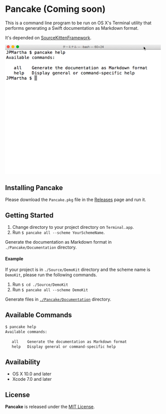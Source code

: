 # Pancake (Coming soon)

This is a command line program to be run on OS X's Terminal utility that performs generating a Swift documentation as Markdown format.

It's depended on [SourceKittenFramework](https://github.com/jpsim/SourceKitten).

<img src="./Documentation/Images/pancake_all_demo.gif">

## Installing Pancake

Please download the `Pancake.pkg` file in the [Releases](https://github.com/JPMartha/Pancake/releases) page and run it.

## Getting Started

1. Change directory to your project directory on `Terminal.app`.
2. Run `$ pancake all --scheme YourSchemeName`.

Generate the documentation as Markdown format in `./Pancake/Documentation` directory.

#### Example

If your project is in `./Source/DemoKit` directory and the scheme name is `DemoKit`, please run the following commands.

1. Run `$ cd ./Source/DemoKit`
2. Run `$ pancake all --scheme DemoKit`

Generate files in [`./Pancake/Documentation`](https://github.com/JPMartha/Pancake/tree/kanmoba/Sources/DemoKit/Pancake/Documentation) directory.

## Available Commands

```
$ pancake help
Available commands:

   all    Generate the documentation as Markdown format
   help   Display general or command-specific help
```

## Availability

- OS X 10.0 and later
- Xcode 7.0 and later

## License

__Pancake__ is released under the [MIT License](LICENSE).
